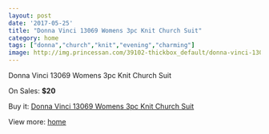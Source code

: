 ```yaml
---
layout: post
date: '2017-05-25'
title: "Donna Vinci 13069 Womens 3pc Knit Church Suit"
category: home
tags: ["donna","church","knit","evening","charming"]
image: http://img.princessan.com/39102-thickbox_default/donna-vinci-13069-womens-3pc-knit-church-suit.jpg
---
```

Donna Vinci 13069 Womens 3pc Knit Church Suit

On Sales: **$20**
<a href="https://www.princessan.com/en/18205-donna-vinci-13069-womens-3pc-knit-church-suit.html"><amp-img layout="responsive" width="600" height="600" src="//img.princessan.com/39102-thickbox_default/donna-vinci-13069-womens-3pc-knit-church-suit.jpg" alt="Donna Vinci 13069 Womens 3pc Knit Church Suit 0" /></a>
<a href="https://www.princessan.com/en/18205-donna-vinci-13069-womens-3pc-knit-church-suit.html"><amp-img layout="responsive" width="600" height="600" src="//img.princessan.com/39103-thickbox_default/donna-vinci-13069-womens-3pc-knit-church-suit.jpg" alt="Donna Vinci 13069 Womens 3pc Knit Church Suit 1" /></a>

Buy it: [Donna Vinci 13069 Womens 3pc Knit Church Suit](https://www.princessan.com/en/18205-donna-vinci-13069-womens-3pc-knit-church-suit.html "Donna Vinci 13069 Womens 3pc Knit Church Suit")

View more: [home](https://www.princessan.com/en/1- "home")